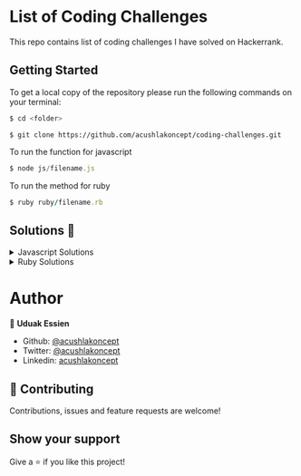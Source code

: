 # List of Coding Challenges

This repo contains list of coding challenges I have solved on Hackerrank.

## Getting Started

To get a local copy of the repository please run the following commands on your terminal:

```bash
$ cd <folder>
```

```shell
$ git clone https://github.com/acushlakoncept/coding-challenges.git
```

To run the function for javascript

```javascript
$ node js/filename.js
```

To run the method for ruby

```ruby
$ ruby ruby/filename.rb
```

## Solutions 🙂

<details markdown="block">
  <summary> Javascript Solutions </summary>

- [destroyer](https://github.com/acushlakoncept/coding-challenges/blob/master/js/destroyer.js)

- [reverseString](https://github.com/acushlakoncept/coding-challenges/blob/master/js/reverse_string.js)

- [translatePigLatin](https://github.com/acushlakoncept/coding-challenges/blob/master/js/translate_piglatin.js)

- [truncate_string](https://github.com/acushlakoncept/coding-challenges/blob/master/js/truncate_string.js)

- [convert_html](https://github.com/acushlakoncept/coding-challenges/blob/master/js/convert_html.js)

- [pair_element](https://github.com/acushlakoncept/coding-challenges/blob/master/js/pair_element.js)

- [sum_prime](https://github.com/acushlakoncept/coding-challenges/blob/master/js/sum_prime.js)

- [chunk_array](https://github.com/acushlakoncept/coding-challenges/blob/master/js/chunk_array.js)

- [getindex](https://github.com/acushlakoncept/coding-challenges/blob/master/js/getindex.js)

- [staircase](https://github.com/acushlakoncept/coding-challenges/blob/master/js/staircase.js)

- [birthday_cake_candles](https://github.com/acushlakoncept/coding-challenges/blob/master/js/birthday_cake_candles.js)

- [breaking_records](https://github.com/acushlakoncept/coding-challenges/blob/master/js/breaking_records.js)

- [title_case](https://github.com/acushlakoncept/coding-challenges/blob/master/js/title_case.js)

- [franken_splice](https://github.com/acushlakoncept/coding-challenges/blob/master/js/franken_splice.js)

- [counting_valleys](https://github.com/acushlakoncept/coding-challenges/blob/master/js/counting_valleys.js)

- [stock_merchant](https://github.com/acushlakoncept/coding-challenges/blob/master/js/stock_merchant.js)

- [add_up_to_n](https://github.com/acushlakoncept/coding-challenges/blob/master/js/add_up_to_n.js)

- [migratory_birds](https://github.com/acushlakoncept/coding-challenges/blob/master/js/migratory_birds.js)

- [same](https://github.com/acushlakoncept/coding-challenges/blob/master/js/same.js)

- [sum_zero](https://github.com/acushlakoncept/coding-challenges/blob/master/js/sum_zero.js)

- [mode](https://github.com/acushlakoncept/coding-challenges/blob/master/js/mode.js)

- [count_unique_values](https://github.com/acushlakoncept/coding-challenges/blob/master/js/count_unique_values.js)



  </details>

<details markdown="block">
  <summary> Ruby Solutions </summary>

- [drawing_book](https://github.com/acushlakoncept/coding-challenges/blob/master/ruby/drawing_book.rb)

- [repeated_strings](https://github.com/acushlakoncept/coding-challenges/blob/master/ruby/repeated_strings.rb)

- [electronic_shop](https://github.com/acushlakoncept/coding-challenges/blob/master/ruby/electronic_shop.rb)

- [picking_numbers](https://github.com/acushlakoncept/coding-challenges/blob/master/ruby/picking_numbers.rb)

- [hurdle_race](https://github.com/acushlakoncept/coding-challenges/blob/master/ruby/hurdle_race.rb)

- [angry_professor](https://github.com/acushlakoncept/coding-challenges/blob/master/ruby/angry_professor.rb)

- [find_digits](https://github.com/acushlakoncept/coding-challenges/blob/master/ruby/find_digits.rb)

- [library_fine](https://github.com/acushlakoncept/coding-challenges/blob/master/ruby/library_fine.rb)

- [equalize_array](https://github.com/acushlakoncept/coding-challenges/blob/master/ruby/equalize_array.rb)



  </details>

# Author

👤 **Uduak Essien**

- Github: [@acushlakoncept](https://github.com/acushlakoncept/)
- Twitter: [@acushlakoncept](https://twitter.com/acushlakoncept)
- Linkedin: [acushlakoncept](https://www.linkedin.com/in/acushlakoncept/)

## 🤝 Contributing

Contributions, issues and feature requests are welcome!

## Show your support

Give a ⭐️ if you like this project!
